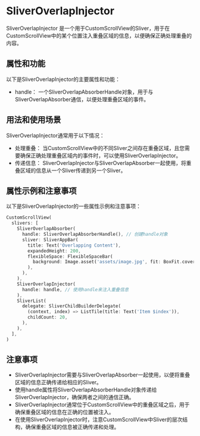 # SliverOverlapInjector

SliverOverlapInjector 是一个用于CustomScrollView的Sliver，用于在CustomScrollView中的某个位置注入重叠区域的信息，以便确保正确处理重叠的内容。

## 属性和功能

以下是SliverOverlapInjector的主要属性和功能：

- handle： 一个SliverOverlapAbsorberHandle对象，用于与SliverOverlapAbsorber通信，以便处理重叠区域的事件。

## 用法和使用场景

SliverOverlapInjector通常用于以下情况：

- 处理重叠： 当CustomScrollView中的不同Sliver之间存在重叠区域，且您需要确保正确处理重叠区域内的事件时，可以使用SliverOverlapInjector。
- 传递信息： SliverOverlapInjector与SliverOverlapAbsorber一起使用，将重叠区域的信息从一个Sliver传递到另一个Sliver。

## 属性示例和注意事项

以下是SliverOverlapInjector的一些属性示例和注意事项：

```dart
CustomScrollView(
  slivers: [
    SliverOverlapAbsorber(
      handle: SliverOverlapAbsorberHandle(), // 创建handle对象
      sliver: SliverAppBar(
        title: Text('Overlapping Content'),
        expandedHeight: 200,
        flexibleSpace: FlexibleSpaceBar(
          background: Image.asset('assets/image.jpg', fit: BoxFit.cover),
        ),
      ),
    ),
    SliverOverlapInjector(
      handle: handle, // 使用handle来注入重叠信息
    ),
    SliverList(
      delegate: SliverChildBuilderDelegate(
        (context, index) => ListTile(title: Text('Item $index')),
        childCount: 20,
      ),
    ),
  ],
)
```

## 注意事项

- SliverOverlapInjector需要与SliverOverlapAbsorber一起使用，以便将重叠区域的信息正确传递给相应的Sliver。
- 使用handle属性将SliverOverlapAbsorberHandle对象传递给SliverOverlapInjector，确保两者之间的通信正确。
- SliverOverlapInjector通常位于CustomScrollView中的重叠区域之后，用于确保重叠区域的信息在正确的位置被注入。
- 在使用SliverOverlapInjector时，注意CustomScrollView中Sliver的层次结构，确保重叠区域的信息被正确传递和处理。
